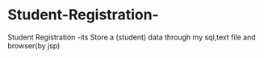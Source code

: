 # Student-Registration-
Student Registration -its Store a (student) data through my sql,text file and browser(by jsp) 

